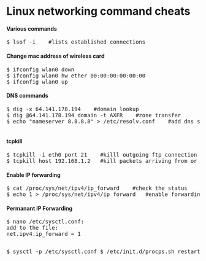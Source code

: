 Linux networking command cheats
===============================

<h4>Various commands</h4>
<pre>
$ lsof -i    #lists established connections
</pre>


<h4>Change mac address of wireless card</h4>
<pre>
$ ifconfig wlan0 down
$ ifconfig wlan0 hw ether 00:00:00:00:00:00
$ ifconfig wlan0 up
</pre>

<h4>DNS commands</h4>
<pre>
$ dig -x 64.141.178.194    #domain lookup
$ dig @64.141.178.194 domain -t AXFR    #zone transfer
$ echo "nameserver 8.8.8.8" > /etc/resolv.conf    #add dns server

</pre>

<h4>tcpkill</h4>
<pre>
$ tcpkill -i eth0 port 21    #killl outgoing ftp connection
$ tcpkill host 192.168.1.2   #kill packets arriving from or leaving ip address
</pre>

<h4>Enable IP forwarding</h4>
<pre>
$ cat /proc/sys/net/ipv4/ip_forward    #check the status
$ echo 1 > /proc/sys/net/ipv4/ip_forward   #enable forwarding
</pre>

<h4>Permanant IP Forwarding</h4>
<pre>
$ nano /etc/sysctl.conf:
add to the file:
net.ipv4.ip_forward = 1

$ sysctl -p /etc/sysctl.conf
$ /etc/init.d/procps.sh restart
</pre>















